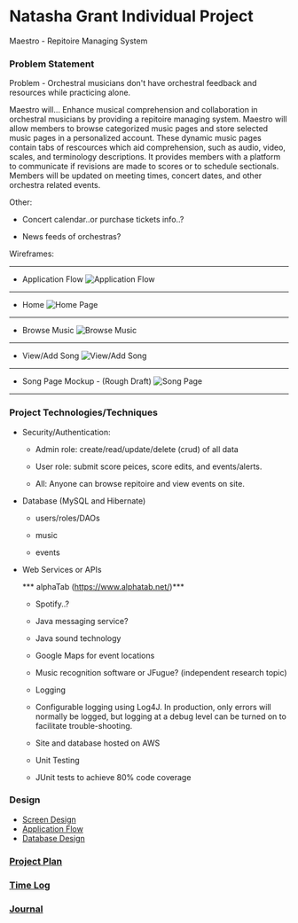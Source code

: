 # Natasha Grant Individual Project

Maestro - Repitoire Managing System 

### Problem Statement
Problem - 
Orchestral musicians don't have orchestral feedback and resources while practicing alone. 

Maestro will...
Enhance musical comprehension and collaboration in orchestral musicians by providing a repitoire managing system. Maestro will allow members to browse categorized music pages and store selected music pages in a personalized account. These dynamic music pages contain tabs of rescources which aid comprehension, such as audio, video, scales, and terminology descriptions. It provides members with a platform to communicate if revisions are made to scores or to schedule sectionals. Members will be updated on meeting times, concert dates, and other orchestra related events. 

Other: 
  * Concert calendar..or purchase tickets info..?

  * News feeds of orchestras?

Wireframes:
_________________________________________________________________________________________________________________

* Application Flow
![Application Flow](https://github.com/ngrant1/RepitoireManager/blob/master/DesignDocuments/ApplicationFlow.PNG)

_________________________________________________________________________________________________________________

* Home
![Home Page](https://github.com/ngrant1/RepitoireManager/blob/master/DesignDocuments/wireframes/Home.PNG)

_________________________________________________________________________________________________________________

* Browse Music
![Browse Music](https://github.com/ngrant1/RepitoireManager/blob/master/DesignDocuments/wireframes/BrowseSongs.PNG)

_________________________________________________________________________________________________________________

* View/Add Song
![View/Add Song](https://github.com/ngrant1/RepitoireManager/blob/master/DesignDocuments/wireframes/ViewAddSong.PNG)

_________________________________________________________________________________________________________________

* Song Page Mockup - (Rough Draft)
![Song Page](https://github.com/ngrant1/RepitoireManager/blob/master/images/rough_draft.PNG)

_________________________________________________________________________________________________________________






### Project Technologies/Techniques 

* Security/Authentication: 

  * Admin role: create/read/update/delete (crud) of all data

  * User role: submit score peices, score edits, and events/alerts. 

  * All: Anyone can browse repitoire and view events on site.

* Database (MySQL and Hibernate)
  * users/roles/DAOs

  * music 

  * events


* Web Services or APIs

  *** alphaTab (https://www.alphatab.net/)***

  * Spotify..?

  * Java messaging service?

  * Java sound technology

  * Google Maps for event locations

  * Music recognition software or JFugue? (independent research topic)

  * Logging

  * Configurable logging using Log4J. In production, only errors will normally be logged, but logging at a debug level can be turned on to      facilitate trouble-shooting. 

  * Site and database hosted on AWS

  * Unit Testing

  * JUnit tests to achieve 80% code coverage 

### Design

* [Screen Design](DesignDocuments/Screens.md)
* [Application Flow](DesignDocuments/applicationFlow.md)
* [Database Design](DesignDocuments/databaseDiagram.png)

### [Project Plan](ProjectPlan.md)

### [Time Log](TimeLog.md) 
### [Journal](Journal.md)
